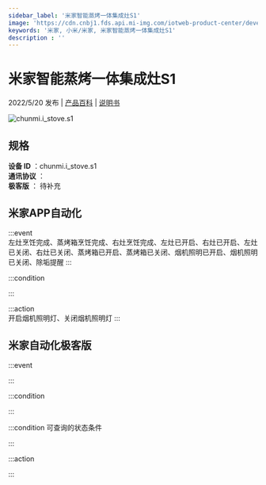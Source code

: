 ```yaml
---
sidebar_label: '米家智能蒸烤一体集成灶S1'
image: 'https://cdn.cnbj1.fds.api.mi-img.com/iotweb-product-center/developer_1653385970637C8gLctAa.png?GalaxyAccessKeyId=AKVGLQWBOVIRQ3XLEW&Expires=9223372036854775807&Signature=5QnRpGjJa5HuWbvS0N6bJxtFggA='
keywords: '米家, 小米/米家, 米家智能蒸烤一体集成灶S1'
description : ''
---
```

# 米家智能蒸烤一体集成灶S1

2022/5/20 发布 | [产品百科](https://home.mi.com/webapp/content/baike/product/index.html?model=chunmi.i_stove.s1/) | [说明书](https://home.mi.com/views/introduction.html?model=chunmi.i_stove.s1&region=cn)

![chunmi.i_stove.s1](https://cdn.cnbj1.fds.api.mi-img.com/iotweb-product-center/developer_1653385970637C8gLctAa.png?GalaxyAccessKeyId=AKVGLQWBOVIRQ3XLEW&Expires=9223372036854775807&Signature=5QnRpGjJa5HuWbvS0N6bJxtFggA=)

## 规格  
> 
**设备 ID** ：chunmi.i_stove.s1  
**通讯协议** ：  
**极客版**  ： 待补充 


## 米家APP自动化  

:::event  
左灶烹饪完成、蒸烤箱烹饪完成、右灶烹饪完成、左灶已开启、右灶已开启、左灶已关闭、右灶已关闭、蒸烤箱已开启、蒸烤箱已关闭、烟机照明已开启、烟机照明已关闭、除垢提醒
:::

:::condition  

:::

:::action   
开启烟机照明灯、关闭烟机照明灯
:::

## 米家自动化极客版  

:::event  

:::

:::condition  

:::

:::condition 可查询的状态条件  

:::

:::action  

:::

        
